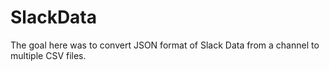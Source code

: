 # SlackData
The goal here was to convert JSON format of Slack Data from a channel to multiple CSV files.
